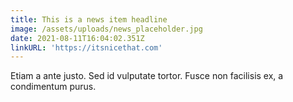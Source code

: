 ```yaml
---
title: This is a news item headline
image: /assets/uploads/news_placeholder.jpg
date: 2021-08-11T16:04:02.351Z
linkURL: 'https://itsnicethat.com'
---
```

Etiam a ante justo. Sed id vulputate tortor. Fusce non facilisis ex, a condimentum purus.
